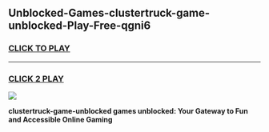 
## Unblocked-Games-clustertruck-game-unblocked-Play-Free-qgni6
<h3>
<a href="https://premium76.site?title=clustertruck-game-unblocked&ref=15A">CLICK TO PLAY</a></h3>
<hr>

<h3>
<a href="https://premium76.site?title=clustertruck-game-unblocked&ref=15A">CLICK 2 PLAY</a>
  
</h3>

<a href="https://premium76.site?title=clustertruck-game-unblocked&ref=15A"><img src="https://clearcache.store/games.png"></a>


**clustertruck-game-unblocked games unblocked: Your Gateway to Fun and Accessible Online Gaming**
